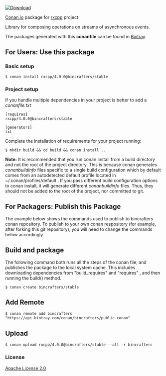 [ ![Download](https://api.bintray.com/packages/bincrafters/public-conan/rxcpp%3Abincrafters/images/download.svg?version=4.0.0%3Astable) ](https://bintray.com/bincrafters/public-conan/rxcpp%3Abincrafters/4.0.0%3Astable/link)

[Conan.io](https://conan.io) package for [rxcpp](https://github.com/Reactive-Extensions/rxcpp) project

Library for composing operations on streams of asynchronous events.

The packages generated with this **conanfile** can be found in [Bintray](https://bintray.com/bincrafters/public-conan/rxcpp%3Abincrafters).

## For Users: Use this package

### Basic setup

    $ conan install rxcpp/4.0.0@bincrafters/stable

### Project setup

If you handle multiple dependencies in your project is better to add a *conanfile.txt*

    [requires]
    rxcpp/4.0.0@bincrafters/stable

    [generators]
    txt

Complete the installation of requirements for your project running:

    $ mkdir build && cd build && conan install ..

**Note:** It is recommended that you run conan install from a build directory and not the root of the project directory.  This is because conan generates *conanbuildinfo* files specific to a single build configuration which by default comes from an autodetected default profile located in ~/.conan/profiles/default .  If you pass different build configuration options to conan install, it will generate different *conanbuildinfo* files.  Thus, they should not be added to the root of the project, nor committed to git.

## For Packagers: Publish this Package

The example below shows the commands used to publish to bincrafters conan repository. To publish to your own conan respository (for example, after forking this git repository), you will need to change the commands below accordingly.

## Build and package

The following command both runs all the steps of the conan file, and publishes the package to the local system cache.  This includes downloading dependencies from "build_requires" and "requires" , and then running the build() method.

    $ conan create bincrafters/stable

## Add Remote

    $ conan remote add bincrafters "https://api.bintray.com/conan/bincrafters/public-conan"

## Upload

    $ conan upload rxcpp/4.0.0@bincrafters/stable --all -r bincrafters

### License
[Apache License 2.0](LICENSE)
